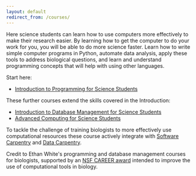 ```yaml
---
layout: default
redirect_from: /courses/
---
```

Here science students can learn how to use computers more effectively to make their research easier. By learning how to get the computer to do your work for you, you will be able to do more science faster. Learn how to write simple computer programs in Python, automate data analysis, apply these tools to address biological questions, and learn and understand programming concepts that will help with using other languages.  

Start here:

* [Introduction to Programming for Science Students](/programming)



These further courses extend the skills covered in the Introduction:

* [Introduction to Database Management for Science Students](/databases)
* [Advanced Computing for Science Students](/advanced)

To tackle the challenge of training biologists to more effectively use
computational resources these course actively integrate
with [Software Carpentry](http://software-carpentry.org) and
[Data Carpentry](http://datacarpentry.org).

Credit to Ethan White's programming and database management
courses for biologists, supported by an [NSF CAREER award](http://nsf.gov/awardsearch/showAward?AWD_ID=0953694) intended
to improve the use of computational tools in biology.  
